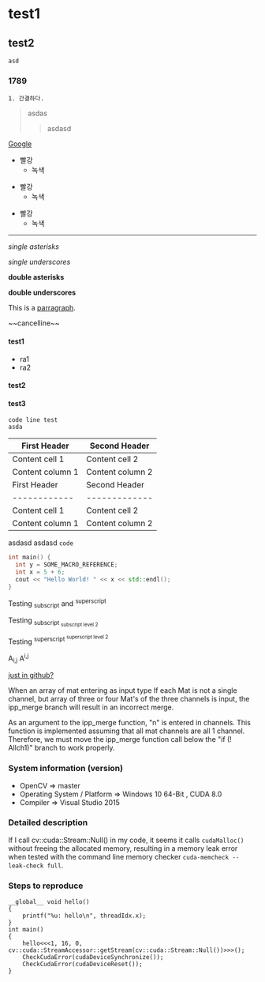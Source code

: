 # test1

## test2
	asd
### 1789
	1. 간결하다.

> asdas
>> asdasd

[Google][googlelink]
* 빨강
	* 녹색
+ 빨강
  + 녹색

- 빨강
  - 녹색
--------------------
[googlelink]: https://google.com "Go google"

*single asterisks*<p/>
_single underscores_<p/>
**double asterisks**<p/>
__double underscores__<p/>
<p>This is a <u>parragraph</u>.</p>
~~cancelline~~ <br/>

#### test1
* ra1
* ra2
#### test2
#### test3
	code line test
	asda

	
First Header | Second Header
------------ | -------------
Content cell 1 | Content cell 2
Content column 1 | Content column 2
	First Header | Second Header
	------------ | -------------
	Content cell 1 | Content cell 2
	Content column 1 | Content column 2
asdasd
asdasd
```code```

```cpp
int main() {
  int y = SOME_MACRO_REFERENCE;
  int x = 5 + 6;
  cout << "Hello World! " << x << std::endl();
}
```

Testing <sub>subscript</sub> and <sup>superscript</sup>

Testing <sub>subscript <sub>subscript level 2</sub></sub>

Testing <sup>superscript <sup>superscript level 2</sup></sup>


A<sub>i,j</sub>
A<sup>i,j</sup>


<ins>just in github?</ins>



When an array of mat entering as input type If each Mat is not a single channel, but array of three or four Mat's of the three channels is input, the ipp_merge branch will result in an incorrect merge.

As an argument to the ipp_merge function, "n" is entered in channels. This function is implemented assuming that all mat channels are all 1 channel.
Therefore, we must move the ipp_merge function call below the "if (! Allch1)" branch to work properly.


### System information (version)
* OpenCV => master
* Operating System / Platform => Windows 10 64-Bit , CUDA 8.0
* Compiler => Visual Studio 2015

### Detailed description
If I call cv::cuda::Stream::Null() in my code, it seems it calls ```cudaMalloc()``` without freeing the allocated memory, resulting in a memory leak error when tested with the command line memory checker ```cuda-memcheck --leak-check full```.
### Steps to reproduce
```cuda
__global__ void hello()
{
	printf("%u: hello\n", threadIdx.x);
}
int main()
{
	hello<<<1, 16, 0, cv::cuda::StreamAccessor::getStream(cv::cuda::Stream::Null())>>>();
	CheckCudaError(cudaDeviceSynchronize());
	CheckCudaError(cudaDeviceReset());
}
```
